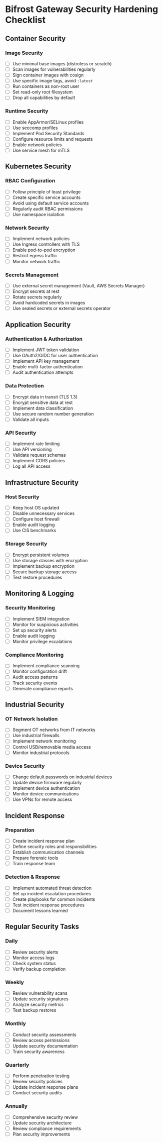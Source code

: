 # Bifrost Gateway Security Hardening Checklist

## Container Security

### Image Security
- [ ] Use minimal base images (distroless or scratch)
- [ ] Scan images for vulnerabilities regularly
- [ ] Sign container images with cosign
- [ ] Use specific image tags, avoid `:latest`
- [ ] Run containers as non-root user
- [ ] Set read-only root filesystem
- [ ] Drop all capabilities by default

### Runtime Security
- [ ] Enable AppArmor/SELinux profiles
- [ ] Use seccomp profiles
- [ ] Implement Pod Security Standards
- [ ] Configure resource limits and requests
- [ ] Enable network policies
- [ ] Use service mesh for mTLS

## Kubernetes Security

### RBAC Configuration
- [ ] Follow principle of least privilege
- [ ] Create specific service accounts
- [ ] Avoid using default service accounts
- [ ] Regularly audit RBAC permissions
- [ ] Use namespace isolation

### Network Security
- [ ] Implement network policies
- [ ] Use Ingress controllers with TLS
- [ ] Enable pod-to-pod encryption
- [ ] Restrict egress traffic
- [ ] Monitor network traffic

### Secrets Management
- [ ] Use external secret management (Vault, AWS Secrets Manager)
- [ ] Encrypt secrets at rest
- [ ] Rotate secrets regularly
- [ ] Avoid hardcoded secrets in images
- [ ] Use sealed secrets or external secrets operator

## Application Security

### Authentication & Authorization
- [ ] Implement JWT token validation
- [ ] Use OAuth2/OIDC for user authentication
- [ ] Implement API key management
- [ ] Enable multi-factor authentication
- [ ] Audit authentication attempts

### Data Protection
- [ ] Encrypt data in transit (TLS 1.3)
- [ ] Encrypt sensitive data at rest
- [ ] Implement data classification
- [ ] Use secure random number generation
- [ ] Validate all inputs

### API Security
- [ ] Implement rate limiting
- [ ] Use API versioning
- [ ] Validate request schemas
- [ ] Implement CORS policies
- [ ] Log all API access

## Infrastructure Security

### Host Security
- [ ] Keep host OS updated
- [ ] Disable unnecessary services
- [ ] Configure host firewall
- [ ] Enable audit logging
- [ ] Use CIS benchmarks

### Storage Security
- [ ] Encrypt persistent volumes
- [ ] Use storage classes with encryption
- [ ] Implement backup encryption
- [ ] Secure backup storage access
- [ ] Test restore procedures

## Monitoring & Logging

### Security Monitoring
- [ ] Implement SIEM integration
- [ ] Monitor for suspicious activities
- [ ] Set up security alerts
- [ ] Enable audit logging
- [ ] Monitor privilege escalations

### Compliance Monitoring
- [ ] Implement compliance scanning
- [ ] Monitor configuration drift
- [ ] Audit access patterns
- [ ] Track security events
- [ ] Generate compliance reports

## Industrial Security

### OT Network Isolation
- [ ] Segment OT networks from IT networks
- [ ] Use industrial firewalls
- [ ] Implement network monitoring
- [ ] Control USB/removable media access
- [ ] Monitor industrial protocols

### Device Security
- [ ] Change default passwords on industrial devices
- [ ] Update device firmware regularly
- [ ] Implement device authentication
- [ ] Monitor device communications
- [ ] Use VPNs for remote access

## Incident Response

### Preparation
- [ ] Create incident response plan
- [ ] Define security roles and responsibilities
- [ ] Establish communication channels
- [ ] Prepare forensic tools
- [ ] Train response team

### Detection & Response
- [ ] Implement automated threat detection
- [ ] Set up incident escalation procedures
- [ ] Create playbooks for common incidents
- [ ] Test incident response procedures
- [ ] Document lessons learned

## Regular Security Tasks

### Daily
- [ ] Review security alerts
- [ ] Monitor access logs
- [ ] Check system status
- [ ] Verify backup completion

### Weekly
- [ ] Review vulnerability scans
- [ ] Update security signatures
- [ ] Analyze security metrics
- [ ] Test backup restores

### Monthly
- [ ] Conduct security assessments
- [ ] Review access permissions
- [ ] Update security documentation
- [ ] Train security awareness

### Quarterly
- [ ] Perform penetration testing
- [ ] Review security policies
- [ ] Update incident response plans
- [ ] Conduct security audits

### Annually
- [ ] Comprehensive security review
- [ ] Update security architecture
- [ ] Review compliance requirements
- [ ] Plan security improvements